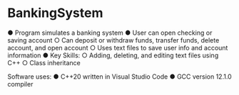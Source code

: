 # BankingSystem

● Program simulates a banking system
● User can open checking or saving account
  ○ Can deposit or withdraw funds, transfer funds, delete account, and open account
  ○ Uses text files to save user info and account information
● Key Skills:
  ○ Adding, deleting, and editing text files using C++
  ○ Class inheritance
  
Software uses:
  ● C++20 written in Visual Studio Code
  ● GCC version 12.1.0 compiler
